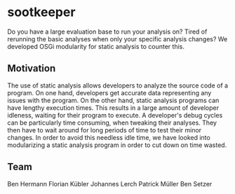 sootkeeper
==========

Do you have a large evaluation base to run your analysis on? Tired of rerunning the basic analyses when only your specific analysis changes? We developed OSGi modularity for static analysis to counter this.

Motivation
----------
The use of static analysis allows developers to analyze the source code of a program. On one hand, developers get accurate data representing any issues with the program. On the other hand, static analysis programs can have lengthy execution times. This results in a large amount of developer idleness, waiting for their program to execute. A developer's debug cycles can be particularly time consuming, when tweaking their analyses. They then have to wait around for long periods of time to test their minor changes. In order to avoid this needless idle time, we have looked into modularizing a static analysis program in order to cut down on time wasted.

Team
-----------
Ben Hermann
Florian Kübler
Johannes Lerch
Patrick Müller
Ben Setzer


